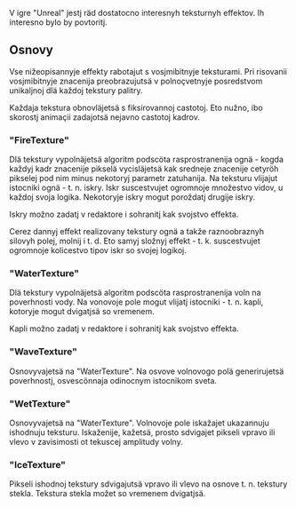 V igre "Unreal" jestj räd dostatocno interesnyh teksturnyh effektov.
Ih interesno bylo by povtoritj.

## Osnovy

Vse nižeopisannyje effekty rabotajut s vosjmibitnyje teksturami.
Pri risovanii vosjmibitnyje znacenija preobrazujutsä v polnoçvetnyje posredstvom unikaljnoj dlä každoj tekstury palitry.

Každaja tekstura obnovläjetsä s fiksirovannoj castotoj.
Eto nužno, ibo skorostj animaçii zadajotsä nejavno castotoj kadrov.


### "FireTexture"

Dlä tekstury vypolnäjetsä algoritm podscöta rasprostranenija ognä - kogda každyj kadr znacenije pikselä vycisläjetsä kak sredneje znacenije cetyröh pikselej pod nim minus nekotoryj parametr zatuhanija.
Na teksturu vlijajut istocniki ognä - t. n. iskry.
Iskr suscestvujet ogromnoje množestvo vidov, u každoj svoja logika.
Nekotoryje iskry mogut poroždatj drugije iskry.

Iskry možno zadatj v redaktore i sohranitj kak svojstvo effekta.

Cerez dannyj effekt realizovany tekstury ognä a takže raznoobraznyh silovyh polej, molnij i t. d.
Eto samyj složnyj effekt - t. k. suscestvujet ogromnoje kolicestvo tipov iskr so svojej logikoj.


### "WaterTexture"

Dlä tekstury vypolnäjetsä algoritm podscöta rasprostranenija voln na poverhnosti vody.
Na vonovoje pole mogut vlijatj istocniki - t. n. kapli, kotoryje mogut dvigatjsä so vremenem.

Kapli možno zadatj v redaktore i sohranitj kak svojstvo effekta.


### "WaveTexture"

Osnovyvajetsä na "WaterTexture".
Na osvove volnovogo polä generirujetsä poverhnostj, osvescönnaja odinocnym istocnikom sveta.


### "WetTexture"

Osnovyvajetsä na "WaterTexture".
Volnovoje pole iskažajet ukazannuju ishodnuju teksturu.
Iskaženije, kažetsä, prosto sdvigajet pikseli vpravo ili vlevo v zavisimosti ot tekuscej amplitudy volny.


### "IceTexture"

Pikseli ishodnoj tekstury sdvigajutsä vpravo ili vlevo na osnove t. n. tekstury stekla.
Tekstura stekla možet so vremenem dvigatjsä.
